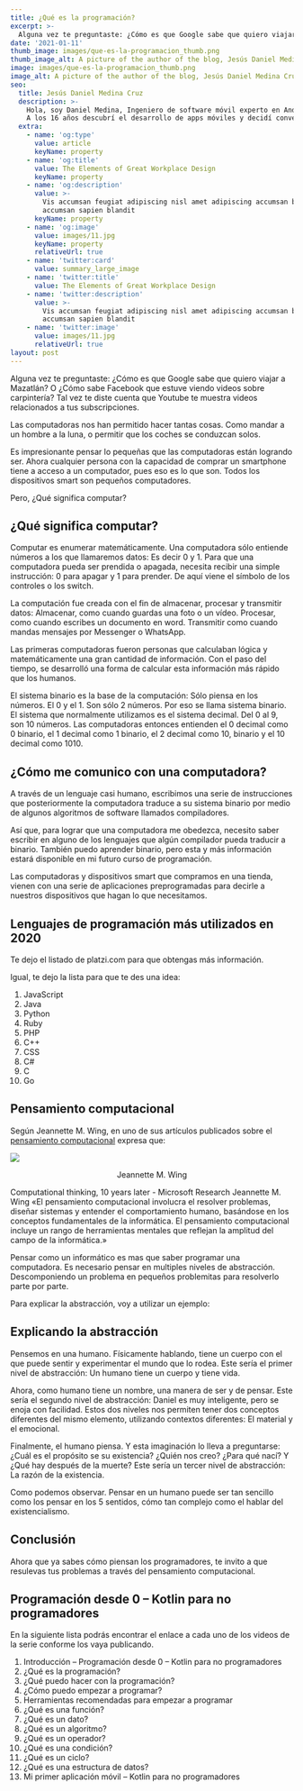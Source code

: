```yaml
---
title: ¿Qué es la programación?
excerpt: >-
  Alguna vez te preguntaste: ¿Cómo es que Google sabe que quiero viajar a Mazatlán? O ¿Cómo sabe Facebook que estuve viendo videos sobre carpintería? Tal vez te diste cuenta que Youtube te muestra videos relacionados a tus subscripciones.
date: '2021-01-11'
thumb_image: images/que-es-la-programacion_thumb.png
thumb_image_alt: A picture of the author of the blog, Jesús Daniel Medina Cruz
image: images/que-es-la-programacion_thumb.png
image_alt: A picture of the author of the blog, Jesús Daniel Medina Cruz
seo:
  title: Jesús Daniel Medina Cruz
  description: >-
    Hola, soy Daniel Medina, Ingeniero de software móvil experto en Android. 
    A los 16 años descubrí el desarrollo de apps móviles y decidí convertirlo en mi profesión.
  extra:
    - name: 'og:type'
      value: article
      keyName: property
    - name: 'og:title'
      value: The Elements of Great Workplace Design
      keyName: property
    - name: 'og:description'
      value: >-
        Vis accumsan feugiat adipiscing nisl amet adipiscing accumsan blandit
        accumsan sapien blandit
      keyName: property
    - name: 'og:image'
      value: images/11.jpg
      keyName: property
      relativeUrl: true
    - name: 'twitter:card'
      value: summary_large_image
    - name: 'twitter:title'
      value: The Elements of Great Workplace Design
    - name: 'twitter:description'
      value: >-
        Vis accumsan feugiat adipiscing nisl amet adipiscing accumsan blandit
        accumsan sapien blandit
    - name: 'twitter:image'
      value: images/11.jpg
      relativeUrl: true
layout: post
---
```


Alguna vez te preguntaste: ¿Cómo es que Google sabe que quiero viajar a Mazatlán? O ¿Cómo sabe Facebook que estuve viendo videos sobre carpintería? Tal vez te diste cuenta que Youtube te muestra videos relacionados a tus subscripciones.

Las computadoras nos han permitido hacer tantas cosas. Como mandar a un hombre a la luna, o permitir que los coches se conduzcan solos.

Es impresionante pensar lo pequeñas que las computadoras están logrando ser. Ahora cualquier persona con la capacidad de comprar un smartphone tiene a acceso a un computador, pues eso es lo que son. Todos los dispositivos smart son pequeños computadores.

Pero, ¿Qué significa computar?

## ¿Qué significa computar?
Computar es enumerar matemáticamente. Una computadora sólo entiende números a los que llamaremos datos: Es decir 0 y 1. Para que una computadora pueda ser prendida o apagada, necesita recibir una simple instrucción: 0 para apagar y 1 para prender. De aquí viene el símbolo de los controles o los switch.

La computación fue creada con el fin de almacenar, procesar y transmitir datos: Almacenar, como cuando guardas una foto o un vídeo. Procesar, como cuando escribes un documento en word. Transmitir como cuando mandas mensajes por Messenger o WhatsApp.

Las primeras computadoras fueron personas que calculaban lógica y matemáticamente una gran cantidad de información. Con el paso del tiempo, se desarrolló una forma de calcular esta información más rápido que los humanos.

El sistema binario es la base de la computación: Sólo piensa en los números. El 0 y el 1. Son sólo 2 números. Por eso se llama sistema binario. El sistema que normalmente utilizamos es el sistema decimal. Del 0 al 9, son 10 números. Las computadoras entonces entienden el 0 decimal como 0 binario, el 1 decimal como 1 binario, el 2 decimal como 10, binario y el 10 decimal como 1010.

## ¿Cómo me comunico con una computadora?
A través de un lenguaje casi humano, escribimos una serie de instrucciones que posteriormente la computadora traduce a su sistema binario por medio de algunos algoritmos de software llamados compiladores.

Así que, para lograr que una computadora me obedezca, necesito saber escribir en alguno de los lenguajes que algún compilador pueda traducir a binario. También puedo aprender binario, pero esta y más información estará disponible en mi futuro curso de programación.

Las computadoras y dispositivos smart que compramos en una tienda, vienen con una serie de aplicaciones preprogramadas para decirle a nuestros dispositivos que hagan lo que necesitamos.

## Lenguajes de programación más utilizados en 2020
Te dejo el listado de platzi.com para que obtengas más información.

Igual, te dejo la lista para que te des una idea:

1. JavaScript
2. Java
3. Python
4. Ruby
5. PHP
6. C++
7. CSS
8. C#
9. C
10. Go

## Pensamiento computacional
Según Jeannette M. Wing, en uno de sus artículos publicados sobre el [pensamiento computacional](https://www.researchgate.net/publication/274309848_Computational_Thinking) expresa que:

<div class="centered-image">
  <img src="../../../../images/jeannette-m_thumb.jpeg" class="post-image">
  </img>
  <p align="center">Jeannette M. Wing</p>
</div>

Computational thinking, 10 years later - Microsoft Research
Jeannette M. Wing
«El pensamiento computacional involucra el resolver problemas, diseñar sistemas y entender el comportamiento humano, basándose en los conceptos fundamentales de la informática. El pensamiento computacional incluye un rango de herramientas mentales que reflejan la amplitud del campo de la informática.»

Pensar como un informático es mas que saber programar una computadora. Es necesario pensar en multiples niveles de abstracción. Descomponiendo un problema en pequeños problemitas para resolverlo parte por parte.

Para explicar la abstracción, voy a utilizar un ejemplo:

## Explicando la abstracción
Pensemos en una humano. Físicamente hablando, tiene un cuerpo con el que puede sentir y experimentar el mundo que lo rodea. Este sería el primer nivel de abstracción: Un humano tiene un cuerpo y tiene vida.

Ahora, como humano tiene un nombre, una manera de ser y de pensar. Este sería el segundo nivel de abstracción: Daniel es muy inteligente, pero se enoja con facilidad. Estos dos niveles nos permiten tener dos conceptos diferentes del mismo elemento, utilizando contextos diferentes: El material y el emocional.

Finalmente, el humano piensa. Y esta imaginación lo lleva a preguntarse: ¿Cuál es el propósito se su existencia? ¿Quién nos creo? ¿Para qué nací? Y ¿Qué hay después de la muerte? Este sería un tercer nivel de abstracción: La razón de la existencia.

Como podemos observar. Pensar en un humano puede ser tan sencillo como los pensar en los 5 sentidos, cómo tan complejo como el hablar del existencialismo.

## Conclusión
Ahora que ya sabes cómo piensan los programadores, te invito a que resulevas tus problemas a través del pensamiento computacional.

## Programación desde 0 – Kotlin para no programadores
En la siguiente lista podrás encontrar el enlace a cada uno de los videos de la serie conforme los vaya publicando.

1. Introducción – Programación desde 0 – Kotlin para no programadores
2. ¿Qué es la programación?
3. ¿Qué puedo hacer con la programación?
4. ¿Cómo puedo empezar a programar?
5. Herramientas recomendadas para empezar a programar
6. ¿Qué es una función?
7. ¿Qué es un dato?
8. ¿Qué es un algoritmo?
9. ¿Qué es un operador?
10. ¿Qué es una condición?
11. ¿Qué es un ciclo?
12. ¿Qué es una estructura de datos?
13. Mi primer aplicación móvil – Kotlin para no programadores